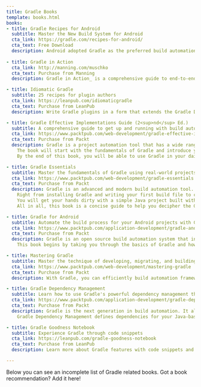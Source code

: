 ```yaml
---
title: Gradle Books
template: books.html
books:
- title: Gradle Recipes for Android
  subtitle: Master the New Build System for Android
  cta_link: https://gradle.com/recipes-for-android/
  cta_text: Free Download
  description: Android adopted Gradle as the preferred build automation system a few years ago, but many Android developers are still unfamiliar with this open source tool. This hands-on guide provides a collection of Gradle recipes to help you quickly and easily accomplish the most common build tasks for your Android apps. You'll learn how to customize project layouts, add dependencies, and generate many different versions of your app.
  
- title: Gradle in Action
  cta_link: http://manning.com/muschko
  cta_text: Purchase from Manning
  description: Gradle in Action_ is a comprehensive guide to end-to-end project automation with Gradle. Starting with the basics, this practical, easy-to-read book discusses how to build a full-fledged, real-world project. Along the way, it touches on advanced topics like testing, continuous integration, and monitoring code quality. You'll also explore tasks like setting up your target environment and deploying your software.

- title: Idiomatic Gradle
  subtitle: 25 recipes for plugin authors
  cta_link: https://leanpub.com/idiomaticgradle
  cta_text: Purchase from LeanPub
  description: Write Gradle plugins in a form that extends the Gradle DSL in a readable and gradlesque way. Make it easy for consumers of the plugins to adopt it in their build scripts. These recipes provide a common ground for users as well as maintainers of a plugin.

- title: Gradle Effective Implementations Guide (2<sup>nd</sup> Ed.)
  subtitle: A comprehensive guide to get up and running with build automation using Gradle
  cta_link: https://www.packtpub.com/web-development/gradle-effective-implementations-guide-second-edition
  cta_text: Purchase from Packt
  description: Gradle is a project automation tool that has a wide range of applications. The basic aim of Gradle is to automate a wide variety of tasks performed by software developers, including compiling computer source code to binary code, packaging binary codes, running tests, deploying applications to production systems, and creating documentation.
    The book will start with the fundamentals of Gradle and introduce you to the tools that will be used in further chapters. You will learn to create and work with Gradle scripts and then see how to use Gradle to build your Java Projects. While building Java application, you will find out about other important topics such as dependency management, publishing artifacts, and integrating the application with other JVM languages such as Scala and Groovy.
    By the end of this book, you will be able to use Gradle in your daily development. Writing tasks, applying plugins, and creating build logic will be your second nature.

- title: Gradle Essentials
  subtitle: Master the fundamentals of Gradle using real-world projects with this quick and easy-to-read guide
  cta_link: https://www.packtpub.com/web-development/gradle-essentials
  cta_text: Purchase from Packt
  description: Gradle is an advanced and modern build automation tool. It inherits the best elements of the past generation of build tools, but it also differs and innovates to bring terseness, elegance, simplicity, and the flexibility to build. 
    Right from installing Gradle and writing your first build file to creating a fully-fledged multi-module project build, this book will guide you through its topics in a step-by-step fashion.
    You will get your hands dirty with a simple Java project built with Gradle and go on to build web applications that are run with Jetty or Tomcat. We take a unique approach towards explaining the DSL using the Gradle API, which makes the DSL more accessible and intuitive.
    All in all, this book is a concise guide to help you decipher the Gradle build files, covering the essential topics that are most useful in real-world projects. With every chapter, you will learn a new topic and be able to readily implement your build files.

- title: Gradle for Android
  subtitle: Automate the build process for your Android projects with Gradle
  cta_link: https://www.packtpub.com/application-development/gradle-android
  cta_text: Purchase from Packt
  description: Gradle is an open source build automation system that introduces a Groovy-based domain-specific language (DSL) to configure projects. Using Gradle makes it easy for Android developers to manage dependencies and set up the entire build process.
    This book begins by taking you through the basics of Gradle and how it works with Android Studio. Furthermore, you will learn how to add local and remote dependencies to your project. You will work with build variants, such as debug and release, paid and free, and even combinations of these things. The book will also help you set up unit and integration testing with different libraries and will show how Gradle and Android Studio can make running tests easier. Finally, you will be shown a number of tips and tricks on the advanced customization of your application's build process. By the end of this book, you will be able to customize the entire build process, and create your own tasks and plugins for your Gradle builds.

- title: Mastering Gradle
  subtitle: Master the technique of developing, migrating, and building automation using Gradle
  cta_link: https://www.packtpub.com/web-development/mastering-gradle
  cta_text: Purchase from Packt
  description: With Gradle, you can efficiently build automation framework along with some flexible alternatives to customized build logic. This book starts with sound basics about build automation and how Gradle fits into this automation. It then moves on to give you a good exposure on Groovy—a scripting language used to write Gradle—and helps you understand a key elements of Groovy programming language. In the following chapters, you will deal with task management and learn how to integrate Ant tasks into build scripts. Furthermore, you will learn dependency management, plugin management, and its configuration techniques in Gradle. You will also get hands-on with building and testing projects using Gradle. You will then begin to cover diverse topics, such as Continuous Integration with Jenkins and TeamCity, Migration strategies, and Deployment, which enables you to learn concepts useful for Agile software development. Finally, you will also learn how to create a simple mobile application using Android and explore how Gradle can help you to build and test the application.

- title: Gradle Dependency Management
  subtitle: Learn how to use Gradle's powerful dependency management through extensive code samples, and discover how to define, customize, and deploy dependencies
  cta_link: https://www.packtpub.com/application-development/gradle-dependency-management
  cta_text: Purchase from Packt
  description: Gradle is the next generation in build automation. It allows you to define dependencies for your project in a clear way and also customize how they are resolved to suit your needs. It offers fine-grained control over how to publish your artifacts to Maven and Ivy repositories.
    Gradle Dependency Management defines dependencies for your Java-based project and customizes how they are resolved. You will learn how to configure the publication of artifacts to different repositories. Packed with plenty of code samples, you will understand how to define the repositories that contain dependencies. Following this, you will learn how to customize the dependency resolution process in Gradle.

- title: Gradle Goodness Notebook
  subtitle: Experience Gradle through code snippets
  cta_link: https://leanpub.com/gradle-goodness-notebook
  cta_text: Purchase from LeanPub
  description: Learn more about Gradle features with code snippets and short articles. The articles and code will get you started quickly and will give more insight in Gradle.

---
```


Below you can see an incomplete list of Gradle related books.
Got a book recommendation? Add it here!